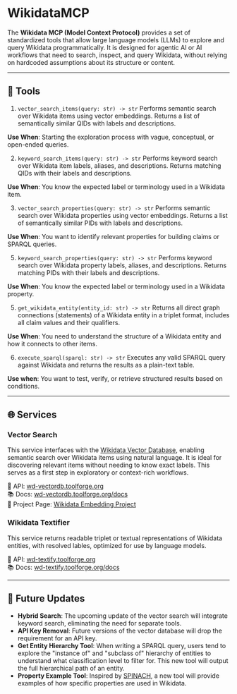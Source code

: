 # WikidataMCP
The **Wikidata MCP (Model Context Protocol)** provides a set of standardized tools that allow large language models (LLMs) to explore and query Wikidata programmatically. It is designed for agentic AI or AI workflows that need to search, inspect, and query Wikidata, without relying on hardcoded assumptions about its structure or content.

---

## 🧰 Tools
1. `vector_search_items(query: str) -> str`
Performs semantic search over Wikidata items using vector embeddings.
Returns a list of semantically similar QIDs with labels and descriptions.

**Use When**: Starting the exploration process with vague, conceptual, or open-ended queries.

2. `keyword_search_items(query: str) -> str`
Performs keyword search over Wikidata item labels, aliases, and descriptions.
Returns matching QIDs with their labels and descriptions.

**Use When**: You know the expected label or terminology used in a Wikidata item.

3. `vector_search_properties(query: str) -> str`
Performs semantic search over Wikidata properties using vector embeddings.
Returns a list of semantically similar PIDs with labels and descriptions.

**Use When**: You want to identify relevant properties for building claims or SPARQL queries.

5. `keyword_search_properties(query: str) -> str`
Performs keyword search over Wikidata property labels, aliases, and descriptions.
Returns matching PIDs with their labels and descriptions.

**Use When**: You know the expected label or terminology used in a Wikidata property.

5. `get_wikidata_entity(entity_id: str) -> str`
Returns all direct graph connections (statements) of a Wikidata entity in a triplet format, includes all claim values and their qualifiers.

**Use When**: You need to understand the structure of a Wikidata entity and how it connects to other items.

6. `execute_sparql(sparql: str) -> str`
Executes any valid SPARQL query against Wikidata and returns the results as a plain-text table.

**Use when**: You want to test, verify, or retrieve structured results based on conditions.

---

## 🌐 Services
### Vector Search

This service interfaces with the [Wikidata Vector Database](https://wd-vectordb.toolforge.org/), enabling semantic search over Wikidata items using natural language. It is ideal for discovering relevant items without needing to know exact labels. This serves as a first step in exploratory or context-rich workflows.

🚀 API: [wd-vectordb.toolforge.org](https://wd-vectordb.toolforge.org/) \
📚 Docs: [wd-vectordb.toolforge.org/docs](https://wd-vectordb.toolforge.org/docs) \
📄 Project Page: [Wikidata Embedding Project](https://www.wikidata.org/wiki/Wikidata:Embedding_Project)



### Wikidata Textifier

This service returns readable triplet or textual representations of Wikidata entities, with resolved lables, optimized for use by language models.

🚀 API: [wd-textify.toolforge.org](https://wd-textify.toolforge.org/) \
📚 Docs: [wd-textify.toolforge.org/docs](https://wd-textify.toolforge.org/docs)

---

## 📅 Future Updates
* **Hybrid Search**: The upcoming update of the vector search will integrate keyword search, eliminating the need for separate tools.
* **API Key Removal**: Future versions of the vector database will drop the requirement for an API key.
* **Get Entity Hierarchy Tool**: When writing a SPARQL query, users tend to explore the "instance of" and "subclass of" hierarchy of entities to understand what classification level to filter for. This new tool will output the full hierarchical path of an entity.
* **Property Example Tool**: Inspired by [SPINACH](https://spinach.genie.stanford.edu/), a new tool will provide examples of how specific properties are used in Wikidata.

